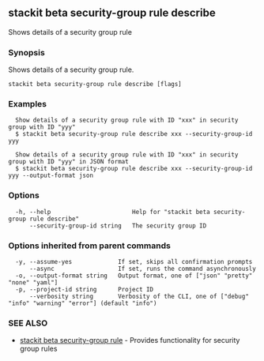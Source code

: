 ## stackit beta security-group rule describe

Shows details of a security group rule

### Synopsis

Shows details of a security group rule.

```
stackit beta security-group rule describe [flags]
```

### Examples

```
  Show details of a security group rule with ID "xxx" in security group with ID "yyy"
  $ stackit beta security-group rule describe xxx --security-group-id yyy

  Show details of a security group rule with ID "xxx" in security group with ID "yyy" in JSON format
  $ stackit beta security-group rule describe xxx --security-group-id yyy --output-format json
```

### Options

```
  -h, --help                       Help for "stackit beta security-group rule describe"
      --security-group-id string   The security group ID
```

### Options inherited from parent commands

```
  -y, --assume-yes             If set, skips all confirmation prompts
      --async                  If set, runs the command asynchronously
  -o, --output-format string   Output format, one of ["json" "pretty" "none" "yaml"]
  -p, --project-id string      Project ID
      --verbosity string       Verbosity of the CLI, one of ["debug" "info" "warning" "error"] (default "info")
```

### SEE ALSO

* [stackit beta security-group rule](./stackit_beta_security-group_rule.md)	 - Provides functionality for security group rules

